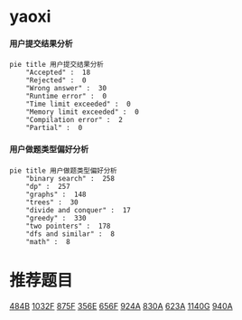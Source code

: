 # yaoxi

<!-- tabs:start -->



#### **用户提交结果分析**

```mermaid
pie title 用户提交结果分析
    "Accepted" :  18
    "Rejected" :  0
    "Wrong answer" :  30
    "Runtime error" :  0
    "Time limit exceeded" :  0
    "Memory limit exceeded" :  0
    "Compilation error" :  2
    "Partial" :  0
```

#### **用户做题类型偏好分析**

```mermaid
pie title 用户做题类型偏好分析
    "binary search" :  258
    "dp" :  257
    "graphs" :  148
    "trees" :  30
    "divide and conquer" :  17
    "greedy" :  330
    "two pointers" :  178
    "dfs and similar" :  8
    "math" :  8
```



<!-- tabs:end -->
# 推荐题目
[484B](https://codeforces.com/contest/484/problem/B)
[1032F](https://codeforces.com/contest/1032/problem/F)
[875F](https://codeforces.com/contest/875/problem/F)
[356E](https://codeforces.com/contest/356/problem/E)
[656F](https://codeforces.com/contest/656/problem/F)
[924A](https://codeforces.com/contest/924/problem/A)
[830A](https://codeforces.com/contest/830/problem/A)
[623A](https://codeforces.com/contest/623/problem/A)
[1140G](https://codeforces.com/contest/1140/problem/G)
[940A](https://codeforces.com/contest/940/problem/A)
